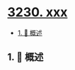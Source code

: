 # [3230. xxx](https://github.com/Tdahuyou/TNotes.leetcode/tree/main/notes/3230.%20xxx)

<!-- region:toc -->

- [1. 📝 概述](#1--概述)

<!-- endregion:toc -->

## 1. 📝 概述
